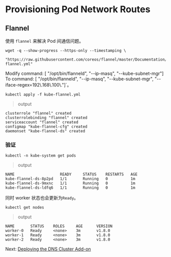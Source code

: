 # Provisioning Pod Network Routes

## Flannel

使用 `flannel` 来解决 Pod 间通信问题。

```
wget -q --show-progress --https-only --timestamping \
	"https://raw.githubusercontent.com/coreos/flannel/master/Documentation/kube-flannel.yml"
```

Modify command: [ "/opt/bin/flanneld", "--ip-masq", "--kube-subnet-mgr"] 
To command: [ "/opt/bin/flanneld", "--ip-masq", "--kube-subnet-mgr", "--iface-regex=192\\.168\\.100\\."]`。

```
kubectl apply -f kube-flannel.yml
```

> output

```
clusterrole "flannel" created
clusterrolebinding "flannel" created
serviceaccount "flannel" created
configmap "kube-flannel-cfg" created
daemonset "kube-flannel-ds" created
```

### 验证
```
kubectl -n kube-system get pods
```

> output

```
NAME                    READY     STATUS    RESTARTS   AGE
kube-flannel-ds-8p2pd   1/1       Running   0          1m
kube-flannel-ds-9mxnc   1/1       Running   0          1m
kube-flannel-ds-ldfq6   1/1       Running   0          1m
```

同时 worker 状态也会更新为`Ready`。

```
kubectl get nodes
```

> output

```
NAME       STATUS    ROLES     AGE      VERSION
worker-0   Ready     <none>    3m       v1.8.0
worker-1   Ready     <none>    3m       v1.8.0
worker-2   Ready     <none>    3m       v1.8.0
```

Next: [Deploying the DNS Cluster Add-on](12-dns-addon.md)
